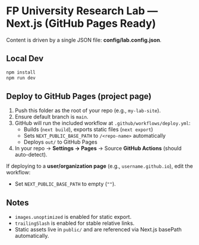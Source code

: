# FP University Research Lab — Next.js (GitHub Pages Ready)

Content is driven by a single JSON file: **config/lab.config.json**.

## Local Dev
```bash
npm install
npm run dev
```

## Deploy to GitHub Pages (project page)
1. Push this folder as the root of your repo (e.g., `my-lab-site`).
2. Ensure default branch is `main`.
3. GitHub will run the included workflow at `.github/workflows/deploy.yml`:
   - Builds (`next build`), exports static files (`next export`)
   - Sets `NEXT_PUBLIC_BASE_PATH` to `/<repo-name>` automatically
   - Deploys `out/` to GitHub Pages
4. In your repo → **Settings → Pages** → Source **GitHub Actions** (should auto-detect).

If deploying to a **user/organization page** (e.g., `username.github.io`), edit the workflow:
- Set `NEXT_PUBLIC_BASE_PATH` to empty (`""`).

## Notes
- `images.unoptimized` is enabled for static export.
- `trailingSlash` is enabled for stable relative links.
- Static assets live in `public/` and are referenced via Next.js basePath automatically.

